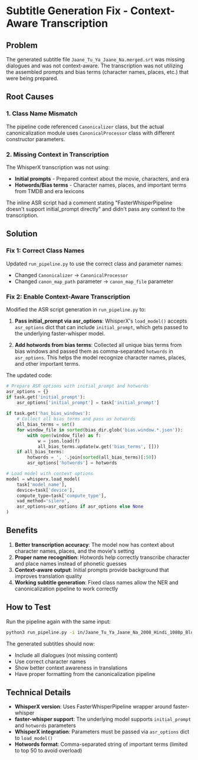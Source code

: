 # Subtitle Generation Fix - Context-Aware Transcription

## Problem
The generated subtitle file `Jaane_Tu_Ya_Jaane_Na.merged.srt` was missing dialogues and was not context-aware. The transcription was not utilizing the assembled prompts and bias terms (character names, places, etc.) that were being prepared.

## Root Causes

### 1. Class Name Mismatch
The pipeline code referenced `Canonicalizer` class, but the actual canonicalization module uses `CanonicalProcessor` class with different constructor parameters.

### 2. Missing Context in Transcription
The WhisperX transcription was not using:
- **Initial prompts** - Prepared context about the movie, characters, and era
- **Hotwords/Bias terms** - Character names, places, and important terms from TMDB and era lexicons

The inline ASR script had a comment stating "FasterWhisperPipeline doesn't support initial_prompt directly" and didn't pass any context to the transcription.

## Solution

### Fix 1: Correct Class Names
Updated `run_pipeline.py` to use the correct class and parameter names:
- Changed `Canonicalizer` → `CanonicalProcessor`
- Changed `canon_map_path` parameter → `canon_map_file` parameter

### Fix 2: Enable Context-Aware Transcription
Modified the ASR script generation in `run_pipeline.py` to:

1. **Pass initial_prompt via asr_options**: WhisperX's `load_model()` accepts `asr_options` dict that can include `initial_prompt`, which gets passed to the underlying faster-whisper model.

2. **Add hotwords from bias terms**: Collected all unique bias terms from bias windows and passed them as comma-separated `hotwords` in `asr_options`. This helps the model recognize character names, places, and other important terms.

The updated code:
```python
# Prepare ASR options with initial_prompt and hotwords
asr_options = {}
if task.get('initial_prompt'):
    asr_options['initial_prompt'] = task['initial_prompt']
    
if task.get('has_bias_windows'):
    # Collect all bias terms and pass as hotwords
    all_bias_terms = set()
    for window_file in sorted(bias_dir.glob('bias.window.*.json')):
        with open(window_file) as f:
            w = json.load(f)
            all_bias_terms.update(w.get('bias_terms', []))
    if all_bias_terms:
        hotwords = ', '.join(sorted(all_bias_terms)[:50])
        asr_options['hotwords'] = hotwords

# Load model with context options
model = whisperx.load_model(
    task['model_name'],
    device=task['device'],
    compute_type=task['compute_type'],
    vad_method='silero',
    asr_options=asr_options if asr_options else None
)
```

## Benefits

1. **Better transcription accuracy**: The model now has context about character names, places, and the movie's setting
2. **Proper name recognition**: Hotwords help correctly transcribe character and place names instead of phonetic guesses
3. **Context-aware output**: Initial prompts provide background that improves translation quality
4. **Working subtitle generation**: Fixed class names allow the NER and canonicalization pipeline to work correctly

## How to Test

Run the pipeline again with the same input:
```bash
python3 run_pipeline.py -i in/Jaane_Tu_Ya_Jaane_Na_2008_Hindi_1080p_BluRay_x264_AAC5.1_ESub_-_mkvCinemas.mkv
```

The generated subtitles should now:
- Include all dialogues (not missing content)
- Use correct character names
- Show better context awareness in translations
- Have proper formatting from the canonicalization pipeline

## Technical Details

- **WhisperX version**: Uses FasterWhisperPipeline wrapper around faster-whisper
- **faster-whisper support**: The underlying model supports `initial_prompt` and `hotwords` parameters
- **WhisperX integration**: Parameters must be passed via `asr_options` dict to `load_model()`
- **Hotwords format**: Comma-separated string of important terms (limited to top 50 to avoid overload)
